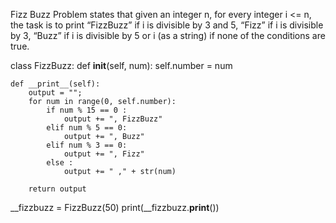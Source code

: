 Fizz Buzz Problem states that given an integer n, for every integer i <= n, 
 the task is to print “FizzBuzz” if i is divisible by 3 and 5,
 “Fizz” if i is divisible by 3, “Buzz” if i is divisible by 5 
  or i (as a string) if none of the conditions are true.





  class FizzBuzz:
    def __init__(self, num):
        self.number = num

    def __print__(self):
        output = "";
        for num in range(0, self.number):
            if num % 15 == 0 :
                output += ", FizzBuzz"
            elif num % 5 == 0:
                output += ", Buzz"
            elif num % 3 == 0:
                output += ", Fizz"
            else :
                output += " ," + str(num)

        return output



__fizzbuzz = FizzBuzz(50)
print(__fizzbuzz.__print__())

